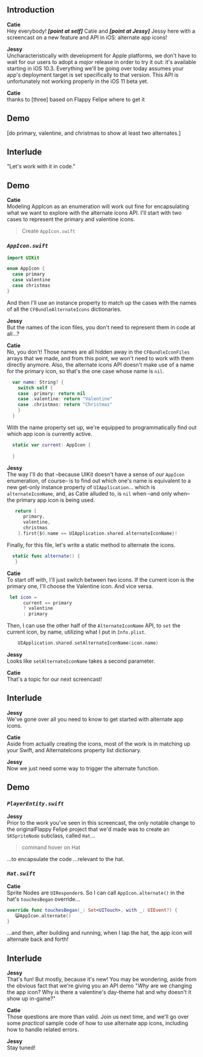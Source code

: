 ## Introduction
**Catie**  
Hey everybody! ***[point at self]*** Catie and ***[point at Jessy]*** Jessy here with a screencast on a new feature and API in iOS: alternate app icons!

**Jessy**  
Uncharacteristically with development for Apple platforms, we don't have to wait for our users to adopt a *major* release in order to try it out: it's available starting in iOS 10.3. Everything we'll be going over today assumes your app's deployment target is set specifically to that version. This API is unfortunately not working properly in the iOS 11 beta yet.

**Catie**  
thanks to [three]
based on Flappy Felipe
where to get it

## Demo
[do primary, valentine, and christmas to show at least two alternates.]



## Interlude
"Let's work with it in code."

## Demo
**Catie**  
Modeling AppIcon as an enumeration will work out fine for encapsulating what we want to explore with the alternate icons API. I'll start with two cases to represent the primary and valentine icons.
> Create `AppIcon.swift`

### *`AppIcon.swift`*
```swift
import UIKit

enum AppIcon {
  case primary
  case valentine
  case christmas
}
```

And then I'll use an instance property to match up the cases with the names of all the `CFBundleAlternateIcons` dictionaries.

**Jessy**  
But the names of the icon files, you don't need to represent them in code at all…?

**Catie**  
No, you don't! Those names are all hidden away in the `CFBundleIconFiles` arrays that we made, and from this point, we won't need to work with them directly anymore. Also, the alternate icons API doesn't make use of a name for the primary icon, so that's the one case whose name is `nil`.

```swift
  var name: String? {
    switch self {
    case .primary: return nil
    case .valentine: return "Valentine"
    case .christmas: return "Christmas" 
    }
  }
```

With the name property set up, we're equipped to programmatically find out which app icon is currently active.

```swift
  static var current: AppIcon {
 
  }
```
**Jessy**  
The way I'll do that –because UIKit doesn't have a sense of *our* `AppIcon` enumeration, of course– is to find out which one's name is equivalent to a new get-only instance property of `UIApplication`… 
which is `alternateIconName`, and, as Catie alluded to, is `nil` when –and only when– the primary app icon is being used.

```swift
   return [
      primary,
      valentine,
      christmas
    ].first{$0.name == UIApplication.shared.alternateIconName}!
```

Finally, for this file, let's write a static method to alternate the icons.

```swift
  static func alternate() {
   }
```

**Catie**  
To start off with, I'll just switch between two icons. If the current icon is the primary one, I'll choose the Valentine icon. And vice versa.

```swift
 let icon =
      current == primary
      ? valentine
      : primary    
```

Then, I can use the other half of the `AlternateIconName` API, to `set` the current icon, by name, utilizing what I put in `Info.plist`.

```swift      
	UIApplication.shared.setAlternateIconName(icon.name)
```

**Jessy**  
Looks like `setAlternateIconName` takes a second parameter.

**Catie**  
That's a topic for our next screencast!

## Interlude

**Jessy**  
We've gone over all you need to know to get started with alternate app icons.

**Catie**  
Aside from actually creating the icons, most of the work is in matching up your Swift, and AlternateIcons property list dictionary.

**Jessy**  
Now we just need some way to trigger the alternate function.

## Demo

### *`PlayerEntity.swift`*
**Jessy**  
Prior to the work you've seen in this screencast, the only notable change to the originalFlappy Felipé project that we'd made was to create an `SKSpriteNode` subclass, called `Hat`…
> command hover on Hat

…to encapsulate the code …relevant to the hat.

### *`Hat.swift`*

**Catie**  
Sprite Nodes are `UIResponder`s. So I can call `AppIcon.alternate()` in the hat's `touchesBegan` override… 

```swift
override func touchesBegan(_: Set<UITouch>, with _: UIEvent?) {
   😺AppIcon.alternate() 
}
```
…and then, after building and running, when I tap the hat, the app icon will alternate back and forth!

## Interlude
**Jessy**  
That's fun! But mostly, because it's new! You may be wondering, aside from the obvious fact that we're giving you an API demo "_Why_ are we changing the app icon? Why is there a valentine's day-theme hat and why doesn't it show up in-game?"

**Catie**  
Those questions are more than valid. Join us next time, and we'll go over some _practical_ sample code of how to use alternate app icons, including how to handle related errors. 

**Jessy**  
Stay tuned!